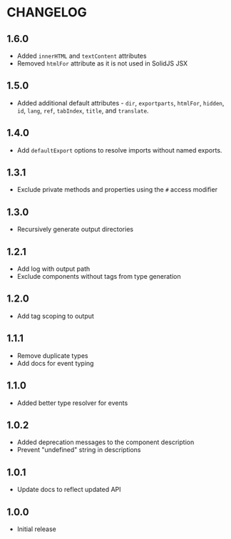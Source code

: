 # CHANGELOG

## 1.6.0

- Added `innerHTML` and `textContent` attributes
- Removed `htmlFor` attribute as it is not used in SolidJS JSX

## 1.5.0

- Added additional default attributes - `dir`, `exportparts`, `htmlFor`, `hidden`, `id`, `lang`, `ref`, `tabIndex`, `title`, and `translate`.

## 1.4.0

- Add `defaultExport` options to resolve imports without named exports.

## 1.3.1

- Exclude private methods and properties using the `#` access modifier

## 1.3.0

- Recursively generate output directories

## 1.2.1

- Add log with output path
- Exclude components without tags from type generation

## 1.2.0

- Add tag scoping to output

## 1.1.1

- Remove duplicate types
- Add docs for event typing

## 1.1.0

- Added better type resolver for events

## 1.0.2

- Added deprecation messages to the component description
- Prevent "undefined" string in descriptions

## 1.0.1

- Update docs to reflect updated API

## 1.0.0

- Initial release
